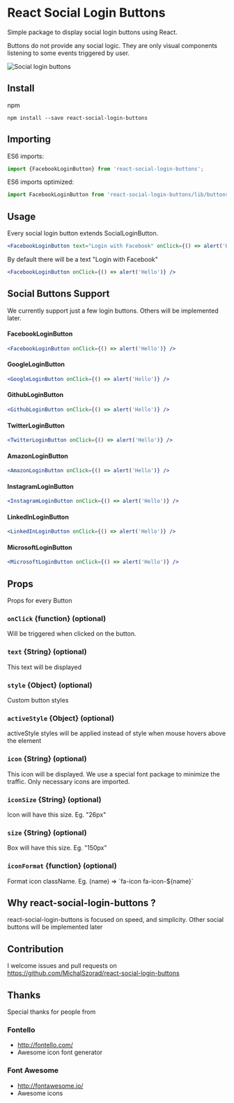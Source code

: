 # React Social Login Buttons
Simple package to display social login buttons using React.

Buttons do not provide any social logic.
They are only visual components listening to some events triggered by user.

![Social login buttons](https://raw.githubusercontent.com/MichalSzorad/react-social-login-buttons/master/examples/simple/screenshot1.jpg )

## Install
npm
```
npm install --save react-social-login-buttons
```

## Importing

ES6 imports:
```js
import {FacebookLoginButton} from 'react-social-login-buttons';
```

ES6 imports optimized:
```js
import FacebookLoginButton from 'react-social-login-buttons/lib/buttons/FacebookLoginButton';
```

## Usage

Every social login button extends SocialLoginButton.

```jsx
<FacebookLoginButton text="Login with Facebook" onClick={() => alert('Hello')} />
```

By default there will be a text "Login with Facebook"
```jsx
<FacebookLoginButton onClick={() => alert('Hello')} />
```

## Social Buttons Support

We currently support just a few login buttons. Others will be implemented later.

#### FacebookLoginButton
```jsx
<FacebookLoginButton onClick={() => alert('Hello')} />
```

#### GoogleLoginButton
```jsx
<GoogleLoginButton onClick={() => alert('Hello')} />
```

#### GithubLoginButton
```jsx
<GithubLoginButton onClick={() => alert('Hello')} />
```

#### TwitterLoginButton
```jsx
<TwitterLoginButton onClick={() => alert('Hello')} />
```

#### AmazonLoginButton
```jsx
<AmazonLoginButton onClick={() => alert('Hello')} />
```

#### InstagramLoginButton
```jsx
<InstagramLoginButton onClick={() => alert('Hello')} />
```

#### LinkedInLoginButton
```jsx
<LinkedInLoginButton onClick={() => alert('Hello')} />
```

#### MicrosoftLoginButton
```jsx
<MicrosoftLoginButton onClick={() => alert('Hello')} />
```

## Props
Props for every Button

### `onClick` {function} (optional)
Will be triggered when clicked on the button.

### `text` {String} (optional)
This text will be displayed

### `style` {Object} (optional)
Custom button styles

### `activeStyle` {Object} (optional)
activeStyle styles will be applied instead of style when mouse hovers above the element

### `icon` {String} (optional)
This icon will be displayed. We use a special font package to minimize the traffic. Only necessary icons are imported.

### `iconSize` {String} (optional)
Icon will have this size. Eg. "26px"

### `size` {String} (optional)
Box will have this size. Eg. "150px"

### `iconFormat` {function} (optional)
Format icon className. Eg. (name) => \`fa-icon fa-icon-${name}\`


## Why react-social-login-buttons ?

react-social-login-buttons is focused on speed, and simplicity.
Other social buttons will be implemented later

## Contribution

I welcome issues and pull requests on https://github.com/MichalSzorad/react-social-login-buttons

## Thanks

Special thanks for people from

### Fontello
- http://fontello.com/
- Awesome icon font generator

### Font Awesome
- http://fontawesome.io/
- Awesome icons